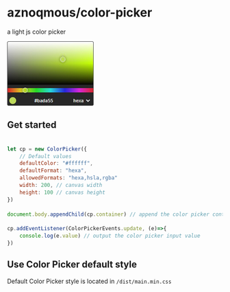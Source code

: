 # aznoqmous/color-picker

a light js color picker

![Color picker preview](https://github.com/aznoqmous/color-picker/blob/master/color-picker.png)

## Get started
```js

let cp = new ColorPicker({
    // Default values
    defaultColor: "#ffffff",
    defaultFormat: "hexa",
    allowedFormats: "hexa,hsla,rgba"
    width: 200, // canvas width
    height: 100 // canvas height
})

document.body.appendChild(cp.container) // append the color picker container to the DOM

cp.addEventListener(ColorPickerEvents.update, (e)=>{
    console.log(e.value) // output the color picker input value
})
```

## Use Color Picker default style
Default Color Picker style is located in `/dist/main.min.css`
